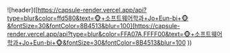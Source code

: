 ![header]([https://capsule-render.vercel.app/api?type=blur&color=ffd580&text=🐵+소프트웨어학과+Jo+Eun-bi+🐵&fontSize=30&fontColor=8B4513&blur=100](https://capsule-render.vercel.app/api?type=blur&color=FFA07A,FFFF00&text=🐵+소프트웨어학과+Jo+Eun-bi+🐵&fontSize=30&fontColor=8B4513&blur=100
))

